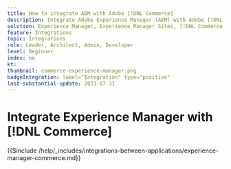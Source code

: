 ```yaml
---
title: How to integrate AEM with Adobe [!DNL Commerce] 
description: Integrate Adobe Experience Manager (AEM) with Adobe [!DNL Commerce] to build engaging shopping experiences.
solution: Experience Manager, Experience Manager Sites, [!DNL Commerce]
feature: Integrations
topic: Integrations
role: Leader, Architect, Admin, Developer
level: Beginner
index: no
kt:
thumbnail: commerce-experience-manager.png
badgeIntegration: label="Integration" type="positive"
last-substantial-update: 2023-07-31
---
```


# Integrate Experience Manager with [!DNL Commerce]

{{$include /help/_includes/integrations-between-applications/experience-manager-commerce.md}}
